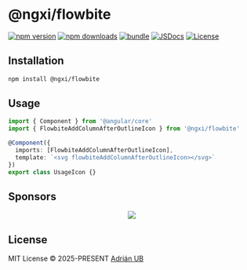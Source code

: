 # @ngxi/flowbite

[![npm version][npm-version-src]][npm-version-href]
[![npm downloads][npm-downloads-src]][npm-downloads-href]
[![bundle][bundle-src]][bundle-href]
[![JSDocs][jsdocs-src]][jsdocs-href]
[![License][license-src]][license-href]

## Installation

```sh
npm install @ngxi/flowbite
```

## Usage

```ts
import { Component } from '@angular/core'
import { FlowbiteAddColumnAfterOutlineIcon } from '@ngxi/flowbite'

@Component({
  imports: [FlowbiteAddColumnAfterOutlineIcon],
  template: `<svg flowbiteAddColumnAfterOutlineIcon></svg>`
})
export class UsageIcon {}
```

## Sponsors

<p align="center">
  <a href="https://cdn.jsdelivr.net/gh/adrian-ub/static/sponsors.svg">
    <img src='https://cdn.jsdelivr.net/gh/adrian-ub/static/sponsors.svg'/>
  </a>
</p>

## License

MIT License © 2025-PRESENT [Adrián UB](https://github.com/adrian-ub)

<!-- Badges -->

[npm-version-src]: https://img.shields.io/npm/v/@ngxi/flowbite?style=flat&colorA=080f12&colorB=1fa669
[npm-version-href]: https://npmjs.com/package/@ngxi/flowbite
[npm-downloads-src]: https://img.shields.io/npm/dm/@ngxi/flowbite?style=flat&colorA=080f12&colorB=1fa669
[npm-downloads-href]: https://npmjs.com/package/@ngxi/flowbite
[bundle-src]: https://img.shields.io/bundlephobia/minzip/@ngxi/flowbite?style=flat&colorA=080f12&colorB=1fa669&label=minzip
[bundle-href]: https://bundlephobia.com/result?p=@ngxi/flowbite
[license-src]: https://img.shields.io/npm/l/@ngxi/flowbite?style=flat&colorA=080f12&colorB=1fa669
[license-href]: https://github.com/adrian-ub/ngxi/blob/main/LICENSE
[jsdocs-src]: https://img.shields.io/badge/jsdocs-reference-080f12?style=flat&colorA=080f12&colorB=1fa669
[jsdocs-href]: https://www.jsdocs.io/package/@ngxi/flowbite
